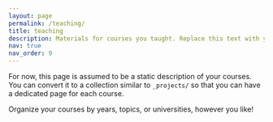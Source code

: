 ```yaml
---
layout: page
permalink: /teaching/
title: teaching
description: Materials for courses you taught. Replace this text with your description.
nav: true
nav_order: 9
---
```


For now, this page is assumed to be a static description of your courses. You can convert it to a collection similar to `_projects/` so that you can have a dedicated page for each course.

Organize your courses by years, topics, or universities, however you like!
